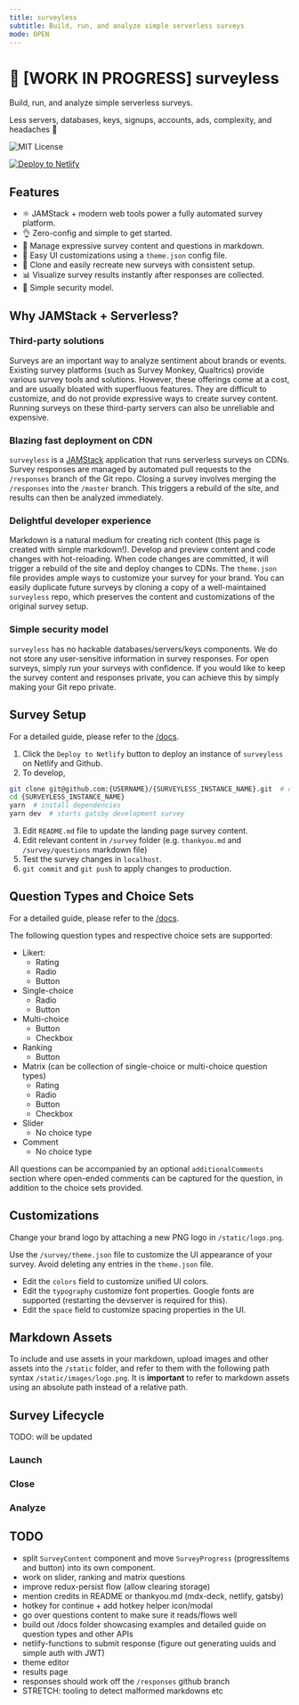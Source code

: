 ```yaml
---
title: surveyless
subtitle: Build, run, and analyze simple serverless surveys
mode: OPEN
---
```


# 📝 [WORK IN PROGRESS] surveyless

Build, run, and analyze simple serverless surveys.

Less servers, databases, keys, signups, accounts, ads, complexity, and headaches 🤦‍

![MIT License](https://flat.badgen.net/badge/license/mit/blue)

[![Deploy to Netlify](https://www.netlify.com/img/deploy/button.svg)](https://app.netlify.com/start/deploy?repository=https://github.com/chrisrzhou/surveyless)

## Features

- ⚛️ JAMStack + modern web tools power a fully automated survey platform.
- 👌 Zero-config and simple to get started.
- 📝 Manage expressive survey content and questions in markdown.
- 💅 Easy UI customizations using a `theme.json` config file.
- 👯‍ Clone and easily recreate new surveys with consistent setup.
- 📊 Visualize survey results instantly after responses are collected.
- 🔐 Simple security model.

## Why JAMStack + Serverless?

### Third-party solutions

Surveys are an important way to analyze sentiment about brands or events. Existing survey platforms (such as Survey Monkey, Qualtrics) provide various survey tools and solutions. However, these offerings come at a cost, and are usually bloated with superfluous features. They are difficult to customize, and do not provide expressive ways to create survey content. Running surveys on these third-party servers can also be unreliable and expensive.

### Blazing fast deployment on CDN

`surveyless` is a [JAMStack](https://jamstack.org/) application that runs serverless surveys on CDNs. Survey responses are managed by automated pull requests to the `/responses` branch of the Git repo. Closing a survey involves merging the `/responses` into the `/master` branch. This triggers a rebuild of the site, and results can then be analyzed immediately.

### Delightful developer experience

Markdown is a natural medium for creating rich content (this page is created with simple markdown!). Develop and preview content and code changes with hot-reloading. When code changes are committed, it will trigger a rebuild of the site and deploy changes to CDNs. The `theme.json` file provides ample ways to customize your survey for your brand. You can easily duplicate future surveys by cloning a copy of a well-maintained `surveyless` repo, which preserves the content and customizations of the original survey setup.

### Simple security model

`surveyless` has no hackable databases/servers/keys components. We do not store any user-sensitive information in survey responses. For open surveys, simply run your surveys with confidence. If you would like to keep the survey content and responses private, you can achieve this by simply making your Git repo private.

## Survey Setup

For a detailed guide, please refer to the [/docs](./docs).

1. Click the `Deploy to Netlify` button to deploy an instance of `surveyless` on Netlify and Github.
2. To develop,

```bash
git clone git@github.com:{USERNAME}/{SURVEYLESS_INSTANCE_NAME}.git  # clone repo
cd {SURVEYLESS_INSTANCE_NAME}
yarn  # install dependencies
yarn dev  # starts gatsby development survey
```

3. Edit `README.md` file to update the landing page survey content.
4. Edit relevant content in `/survey` folder (e.g. `thankyou.md` and `/survey/questions` markdown file)
5. Test the survey changes in `localhost`.
6. `git commit` and `git push` to apply changes to production.

## Question Types and Choice Sets

For a detailed guide, please refer to the [/docs](./docs).

The following question types and respective choice sets are supported:

- Likert:
  - Rating
  - Radio
  - Button
- Single-choice
  - Radio
  - Button
- Multi-choice
  - Button
  - Checkbox
- Ranking
  - Button
- Matrix (can be collection of single-choice or multi-choice question types)
  - Rating
  - Radio
  - Button
  - Checkbox
- Slider
  - No choice type
- Comment
  - No choice type

All questions can be accompanied by an optional `additionalComments` section where open-ended comments can be captured for the question, in addition to the choice sets provided.

## Customizations

Change your brand logo by attaching a new PNG logo in `/static/logo.png`.

Use the `/survey/theme.json` file to customize the UI appearance of your survey. Avoid deleting any entries in the `theme.json` file.

- Edit the `colors` field to customize unified UI colors.
- Edit the `typography` customize font properties. Google fonts are supported (restarting the devserver is required for this).
- Edit the `space` field to customize spacing properties in the UI.

## Markdown Assets

To include and use assets in your markdown, upload images and other assets into the `/static` folder, and refer to them with the following path syntax `/static/images/logo.png`. It is **important** to refer to markdown assets using an absolute path instead of a relative path.

## Survey Lifecycle

TODO: will be updated

### Launch

### Close

### Analyze

## TODO

- split `SurveyContent` component and move `SurveyProgress` (progressItems and button) into its own component.
- work on slider, ranking and matrix questions
- improve redux-persist flow (allow clearing storage)
- mention credits in README or thankyou.md (mdx-deck, netlify, gatsby)
- hotkey for continue + add hotkey helper icon/modal
- go over questions content to make sure it reads/flows well
- build out /docs folder showcasing examples and detailed guide on question types and other APIs
- netlify-functions to submit response (figure out generating uuids and simple auth with JWT)
- theme editor
- results page
- responses should work off the `/responses` github branch
- STRETCH: tooling to detect malformed markdowns etc

